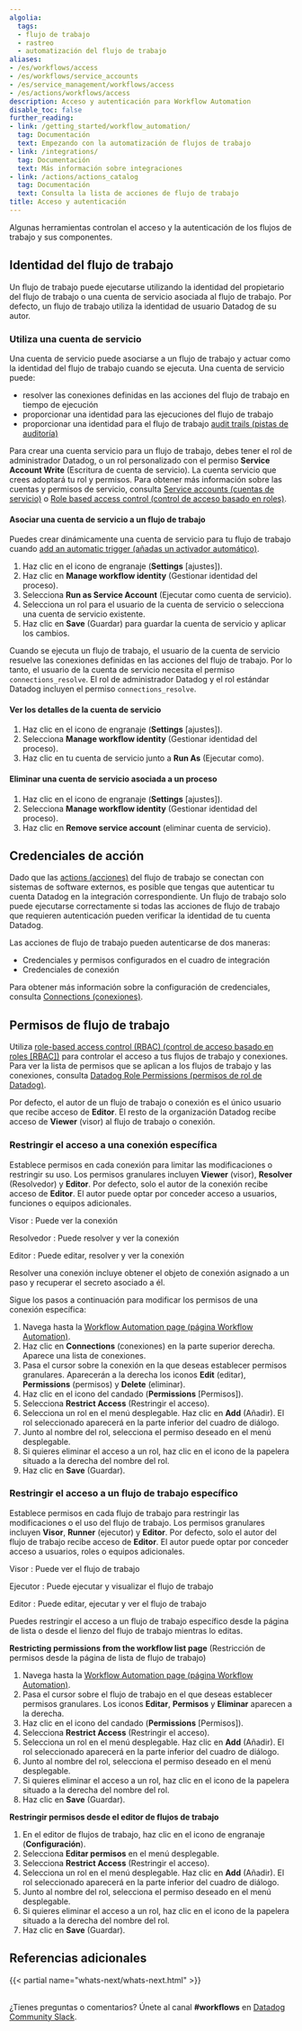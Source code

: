 ```yaml
---
algolia:
  tags:
  - flujo de trabajo
  - rastreo
  - automatización del flujo de trabajo
aliases:
- /es/workflows/access
- /es/workflows/service_accounts
- /es/service_management/workflows/access
- /es/actions/workflows/access
description: Acceso y autenticación para Workflow Automation
disable_toc: false
further_reading:
- link: /getting_started/workflow_automation/
  tag: Documentación
  text: Empezando con la automatización de flujos de trabajo
- link: /integrations/
  tag: Documentación
  text: Más información sobre integraciones
- link: /actions/actions_catalog
  tag: Documentación
  text: Consulta la lista de acciones de flujo de trabajo
title: Acceso y autenticación
---
```


Algunas herramientas controlan el acceso y la autenticación de los flujos de trabajo y sus componentes.

## Identidad del flujo de trabajo

Un flujo de trabajo puede ejecutarse utilizando la identidad del propietario del flujo de trabajo o una cuenta de servicio asociada al flujo de trabajo. Por defecto, un flujo de trabajo utiliza la identidad de usuario Datadog de su autor.

### Utiliza una cuenta de servicio 

Una cuenta de servicio puede asociarse a un flujo de trabajo y actuar como la identidad del flujo de trabajo cuando se ejecuta. Una cuenta de servicio puede:
- resolver las conexiones definidas en las acciones del flujo de trabajo en tiempo de ejecución
- proporcionar una identidad para las ejecuciones del flujo de trabajo
- proporcionar una identidad para el flujo de trabajo [audit trails (pistas de auditoría)][1]

Para crear una cuenta servicio para un flujo de trabajo, debes tener el rol de administrador Datadog, o un rol personalizado con el permiso **Service Account Write** (Escritura de cuenta de servicio). La cuenta servicio que crees adoptará tu rol y permisos. Para obtener más información sobre las cuentas y permisos de servicio, consulta [Service accounts (cuentas de servicio)][2] o [Role based access control (control de acceso basado en roles)][3].

#### Asociar una cuenta de servicio a un flujo de trabajo

Puedes crear dinámicamente una cuenta de servicio para tu flujo de trabajo cuando [add an automatic trigger (añadas un activador automático)][4].

1. Haz clic en el icono de engranaje (**Settings** [ajustes]).
1. Haz clic en **Manage workflow identity** (Gestionar identidad del proceso).
1. Selecciona **Run as Service Account** (Ejecutar como cuenta de servicio).
1. Selecciona un rol para el usuario de la cuenta de servicio o selecciona una cuenta de servicio existente.
1. Haz clic en **Save** (Guardar) para guardar la cuenta de servicio y aplicar los cambios.

Cuando se ejecuta un flujo de trabajo, el usuario de la cuenta de servicio resuelve las conexiones definidas en las acciones del flujo de trabajo. Por lo tanto, el usuario de la cuenta de servicio necesita el permiso `connections_resolve`. El rol de administrador Datadog y el rol estándar Datadog incluyen el permiso `connections_resolve`.

#### Ver los detalles de la cuenta de servicio 

1. Haz clic en el icono de engranaje (**Settings** [ajustes]).
1. Selecciona **Manage workflow identity** (Gestionar identidad del proceso).
1. Haz clic en tu cuenta de servicio junto a **Run As** (Ejecutar como).

#### Eliminar una cuenta de servicio asociada a un proceso

1. Haz clic en el icono de engranaje (**Settings** [ajustes]).
1. Selecciona **Manage workflow identity** (Gestionar identidad del proceso).
1. Haz clic en **Remove service account** (eliminar cuenta de servicio).

## Credenciales de acción

Dado que las [actions (acciones)][5] del flujo de trabajo se conectan con sistemas de software externos, es posible que tengas que autenticar tu cuenta Datadog en la integración correspondiente. Un flujo de trabajo solo puede ejecutarse correctamente si todas las acciones de flujo de trabajo que requieren autenticación pueden verificar la identidad de tu cuenta Datadog.

Las acciones de flujo de trabajo pueden autenticarse de dos maneras:
- Credenciales y permisos configurados en el cuadro de integración
- Credenciales de conexión

Para obtener más información sobre la configuración de credenciales, consulta [Connections (conexiones)][6].

## Permisos de flujo de trabajo

Utiliza [role-based access control (RBAC) (control de acceso basado en roles [RBAC])][3] para controlar el acceso a tus flujos de trabajo y conexiones. Para ver la lista de permisos que se aplican a los flujos de trabajo y las conexiones, consulta [Datadog Role Permissions (permisos de rol de Datadog)][7].

Por defecto, el autor de un flujo de trabajo o conexión es el único usuario que recibe acceso de **Editor**. El resto de la organización Datadog recibe acceso de **Viewer** (visor) al flujo de trabajo o conexión.

### Restringir el acceso a una conexión específica

Establece permisos en cada conexión para limitar las modificaciones o restringir su uso. Los permisos granulares incluyen **Viewer** (visor), **Resolver** (Resolvedor) y **Editor**. Por defecto, solo el autor de la conexión recibe acceso de **Editor**. El autor puede optar por conceder acceso a usuarios, funciones o equipos adicionales.

Visor
: Puede ver la conexión

Resolvedor
: Puede resolver y ver la conexión

Editor
: Puede editar, resolver y ver la conexión

Resolver una conexión incluye obtener el objeto de conexión asignado a un paso y recuperar el secreto asociado a él.

Sigue los pasos a continuación para modificar los permisos de una conexión específica:

1. Navega hasta la [Workflow Automation page (página Workflow Automation)][8].
1. Haz clic en **Connections** (conexiones) en la parte superior derecha. Aparece una lista de conexiones.
1. Pasa el cursor sobre la conexión en la que deseas establecer permisos granulares. Aparecerán a la derecha los iconos **Edit** (editar), **Permissions** (permisos) y **Delete** (eliminar).
1. Haz clic en el icono del candado (**Permissions** [Permisos]).
1. Selecciona **Restrict Access** (Restringir el acceso).
1. Selecciona un rol en el menú desplegable. Haz clic en **Add** (Añadir). El rol seleccionado aparecerá en la parte inferior del cuadro de diálogo.
1. Junto al nombre del rol, selecciona el permiso deseado en el menú desplegable.
1. Si quieres eliminar el acceso a un rol, haz clic en el icono de la papelera situado a la derecha del nombre del rol.
1. Haz clic en **Save** (Guardar).

### Restringir el acceso a un flujo de trabajo específico

Establece permisos en cada flujo de trabajo para restringir las modificaciones o el uso del flujo de trabajo. Los permisos granulares incluyen **Visor**, **Runner** (ejecutor) y **Editor**. Por defecto, solo el autor del flujo de trabajo recibe acceso de **Editor**. El autor puede optar por conceder acceso a usuarios, roles o equipos adicionales.

Visor
: Puede ver el flujo de trabajo

Ejecutor
: Puede ejecutar y visualizar el flujo de trabajo

Editor
: Puede editar, ejecutar y ver el flujo de trabajo

Puedes restringir el acceso a un flujo de trabajo específico desde la página de lista o desde el lienzo del flujo de trabajo mientras lo editas.

**Restricting permissions from the workflow list page** (Restricción de permisos desde la página de lista de flujo de trabajo)
1. Navega hasta la [Workflow Automation page (página Workflow Automation)][8].
1. Pasa el cursor sobre el flujo de trabajo en el que deseas establecer permisos granulares. Los iconos **Editar**, **Permisos** y **Eliminar** aparecen a la derecha.
1. Haz clic en el icono del candado (**Permissions** [Permisos]).
1. Selecciona **Restrict Access** (Restringir el acceso).
1. Selecciona un rol en el menú desplegable. Haz clic en **Add** (Añadir). El rol seleccionado aparecerá en la parte inferior del cuadro de diálogo.
1. Junto al nombre del rol, selecciona el permiso deseado en el menú desplegable.
1. Si quieres eliminar el acceso a un rol, haz clic en el icono de la papelera situado a la derecha del nombre del rol.
1. Haz clic en **Save** (Guardar).

**Restringir permisos desde el editor de flujos de trabajo**
1. En el editor de flujos de trabajo, haz clic en el icono de engranaje (**Configuración**).
1. Selecciona **Editar permisos** en el menú desplegable.
1. Selecciona **Restrict Access** (Restringir el acceso).
1. Selecciona un rol en el menú desplegable. Haz clic en **Add** (Añadir). El rol seleccionado aparecerá en la parte inferior del cuadro de diálogo.
1. Junto al nombre del rol, selecciona el permiso deseado en el menú desplegable.
1. Si quieres eliminar el acceso a un rol, haz clic en el icono de la papelera situado a la derecha del nombre del rol.
1. Haz clic en **Save** (Guardar).

## Referencias adicionales

{{< partial name="whats-next/whats-next.html" >}}

<br>¿Tienes preguntas o comentarios? Únete al canal **#workflows** en [Datadog Community Slack][9].

[1]: /es/account_management/audit_trail/#overview
[2]: /es/account_management/org_settings/service_accounts/
[3]: /es/account_management/rbac/
[4]: /es/service_management/workflows/trigger/
[5]: /es/actions/actions_catalog/
[6]: /es/service_management/workflows/connections/
[7]: /es/account_management/rbac/permissions/#workflow-automation
[8]: https://app.datadoghq.com/workflow
[9]: https://datadoghq.slack.com/